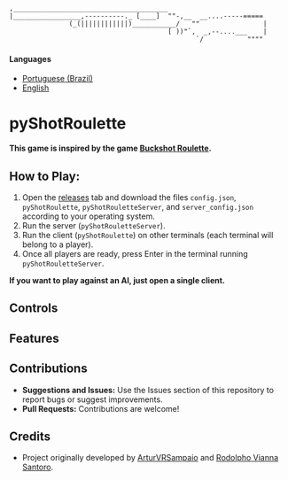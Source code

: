 ```
,_______________________________________                         
|_________________,----------._ [____]  ""-,__  __....-----===== 
               (_(||||||||||||)___________/   ""                |
                                        [ ))"`,  _,--....___    |
                                               `/           """" 
```
#### Languages
- [Portuguese (Brazil)](README.pt-BR.md)
- [English](README.md)

# pyShotRoulette
[buckshotLink]: https://store.steampowered.com/app/2835570/Buckshot_Roulette/

**This game is inspired by the game [Buckshot Roulette][buckshotLink].**

## How to Play:
[release_link]: https://github.com/ArturVRSampaio/pyShotRoulette/releases

1. Open the [releases][release_link] tab and download the files `config.json`, `pyShotRoulette`, `pyShotRouletteServer`, and `server_config.json` according to your operating system.
2. Run the server (`pyShotRouletteServer`).
3. Run the client (`pyShotRoulette`) on other terminals (each terminal will belong to a player).
4. Once all players are ready, press Enter in the terminal running `pyShotRouletteServer`.

**If you want to play against an AI, just open a single client.**

## Controls

## Features

## Contributions

- **Suggestions and Issues:** Use the Issues section of this repository to report bugs or suggest improvements.
- **Pull Requests:** Contributions are welcome!

## Credits
[arturVRSampaio_github]: https://github.com/ArturVRSampaio
[RodolphoVSantoro_github]: https://github.com/RodolphoVSantoro

- Project originally developed by [ArturVRSampaio][arturVRSampaio_github] and [Rodolpho Vianna Santoro][RodolphoVSantoro_github].